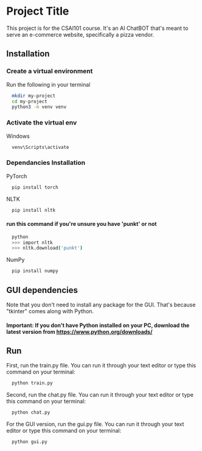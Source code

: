 
# Project Title

This project is for the CSAI101 course. It's an AI ChatBOT that's meant to serve an e-commerce website, specifically a pizza vendor.




## Installation

### Create a virtual environment

Run the following in your terminal
```bash
  mkdir my-project
  cd my-project
  python3 -m venv venv
```

### Activate the virtual env

Windows
```bash
  venv\Scripts\activate
```

### Dependancies Installation
PyTorch
```bash
  pip install torch
```
NLTK
```bash
  pip install nltk
```
#### run this command if you're unsure you have 'punkt' or not
```bash
  python
  >>> import nltk
  >>> nltk.download('punkt')
```
NumPy
```bash
  pip install numpy
```


## GUI dependencies
Note that you don't need to install any package for the GUI. That's because "tkinter" comes along with Python.

#### Important: If you don't have Python installed on your PC, download the latest version from https://www.python.org/downloads/

## Run

First, run the train.py file. You can run it through your text editor or type this command on your terminal:
```bash
  python train.py
```
Second, run the chat.py file. You can run it through your text editor or type this command on your terminal:
```bash
  python chat.py
```
For the GUI version, run the gui.py file. You can run it through your text editor or type this command on your terminal:
```bash
  python gui.py
```